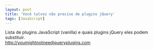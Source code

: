 ```yaml
---
layout: post
title: 'Você talvez não precise de plugins jQuery'
tags: [JavaScript]
---
```


Lista de plugins JavaScript (vanilla) e quais plugins jQuery eles podem substituir.<br>
<http://youmightnotneedjqueryplugins.com>
